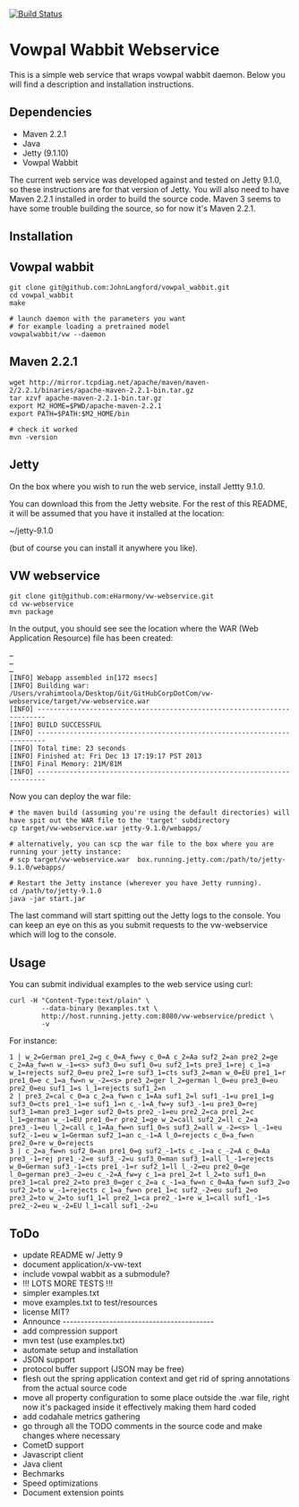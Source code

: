 [![Build Status](https://travis-ci.org/eHarmony/vw-webservice.png)](https://travis-ci.org/eHarmony/vw-webservice)

Vowpal Wabbit Webservice
=============

This is a simple web service that wraps vowpal wabbit daemon.
Below you will find a description and installation instructions.

Dependencies
------------

* Maven 2.2.1
* Java
* Jetty (9.1.10)
* Vowpal Wabbit

The current web service was developed against and tested on Jetty 9.1.0, so
these instructions are for that version of Jetty. You will also need to have Maven 2.2.1
installed in order to build the source code. Maven 3 seems to have some trouble building the source, so for now it's Maven 2.2.1.

Installation
------------

Vowpal wabbit
-------------

```
git clone git@github.com:JohnLangford/vowpal_wabbit.git
cd vowpal_wabbit
make

# launch daemon with the parameters you want
# for example loading a pretrained model
vowpalwabbit/vw --daemon
```

Maven 2.2.1
-----------

```
wget http://mirror.tcpdiag.net/apache/maven/maven-2/2.2.1/binaries/apache-maven-2.2.1-bin.tar.gz
tar xzvf apache-maven-2.2.1-bin.tar.gz
export M2_HOME=$PWD/apache-maven-2.2.1
export PATH=$PATH:$M2_HOME/bin

# check it worked
mvn -version
```

Jetty
-----

On the box where you wish to run the web service, install Jettty 9.1.0.

You can download this from the Jetty website. For the rest of this README, it will be assumed that you have it installed at the location:

~/jetty-9.1.0

(but of course you can install it anywhere you like).


VW webservice
-------------

```
git clone git@github.com:eHarmony/vw-webservice.git
cd vw-webservice
mvn package
```

In the output, you should see see the location where the WAR (Web Application Resource) file has been created:
```
…
…
…
[INFO] Webapp assembled in[172 msecs]
[INFO] Building war: /Users/vrahimtoola/Desktop/Git/GitHubCorpDotCom/vw-webservice/target/vw-webservice.war
[INFO] ------------------------------------------------------------------------
[INFO] BUILD SUCCESSFUL
[INFO] ------------------------------------------------------------------------
[INFO] Total time: 23 seconds
[INFO] Finished at: Fri Dec 13 17:19:17 PST 2013
[INFO] Final Memory: 21M/81M
[INFO] ------------------------------------------------------------------------
```


Now you can deploy the war file:

```
# the maven build (assuming you're using the default directories) will have spit out the WAR file to the 'target' subdirectory
cp target/vw-webservice.war jetty-9.1.0/webapps/

# alternatively, you can scp the war file to the box where you are running your jetty instance:
# scp target/vw-webservice.war  box.running.jetty.com:/path/to/jetty-9.1.0/webapps/

# Restart the Jetty instance (wherever you have Jetty running).
cd /path/to/jetty-9.1.0
java -jar start.jar

```

The last command will start spitting out the Jetty logs to the console. You can keep an eye on this as you submit requests to the vw-webservice which will log to the console.

Usage
-----

You can submit individual examples to the web service using curl:

```
curl -H "Content-Type:text/plain" \
        --data-binary @examples.txt \
        http://host.running.jetty.com:8080/vw-webservice/predict \
        -v
```

For instance:
```
1 | w_2=German pre1_2=g c_0=A_fw=y c_0=A c_2=Aa suf2_2=an pre2_2=ge c_2=Aa_fw=n w_-1=<s> suf3_0=u suf1_0=u suf2_1=ts pre3_1=rej c_1=a w_1=rejects suf2_0=eu pre2_1=re suf3_1=cts suf3_2=man w_0=EU pre1_1=r pre1_0=e c_1=a_fw=n w_-2=<s> pre3_2=ger l_2=german l_0=eu pre3_0=eu pre2_0=eu suf1_1=s l_1=rejects suf1_2=n
2 | pre3_2=cal c_0=a c_2=a_fw=n c_1=Aa suf1_2=l suf1_-1=u pre1_1=g suf3_0=cts pre1_-1=e suf1_1=n c_-1=A_fw=y suf3_-1=u pre3_0=rej suf3_1=man pre3_1=ger suf2_0=ts pre2_-1=eu pre2_2=ca pre1_2=c l_1=german w_-1=EU pre1_0=r pre2_1=ge w_2=call suf2_2=ll c_2=a pre3_-1=eu l_2=call c_1=Aa_fw=n suf1_0=s suf3_2=all w_-2=<s> l_-1=eu suf2_-1=eu w_1=German suf2_1=an c_-1=A l_0=rejects c_0=a_fw=n pre2_0=re w_0=rejects
3 | c_2=a_fw=n suf2_0=an pre1_0=g suf2_-1=ts c_-1=a c_-2=A c_0=Aa pre3_-1=rej pre1_-2=e suf3_-2=u suf3_0=man suf3_1=all l_-1=rejects w_0=German suf3_-1=cts pre1_-1=r suf2_1=ll l_-2=eu pre2_0=ge l_0=german pre3_-2=eu c_-2=A_fw=y c_1=a pre1_2=t l_2=to suf1_0=n pre3_1=cal pre2_2=to pre3_0=ger c_2=a c_-1=a_fw=n c_0=Aa_fw=n suf3_2=o suf2_2=to w_-1=rejects c_1=a_fw=n pre1_1=c suf2_-2=eu suf1_2=o pre3_2=to w_2=to suf1_1=l pre2_1=ca pre2_-1=re w_1=call suf1_-1=s pre2_-2=eu w_-2=EU l_1=call suf1_-2=u
```

ToDo
----

* update README w/ Jetty 9
* document application/x-vw-text
* include vowpal wabbit as a submodule?
* !!! LOTS MORE TESTS !!!
* simpler examples.txt
* move examples.txt to test/resources
* license MIT?
* Announce ------------------------------------------
* add compression support
* mvn test (use examples.txt)
* automate setup and installation
* JSON support
* protocol buffer support (JSON may be free)
* flesh out the spring application context and get rid of spring annotations from the actual source code
* move all property configuration to some place outside the .war file, right now it's packaged inside it effectively making them hard coded
* add codahale metrics gathering
* go through all the TODO comments in the source code and make changes where necessary
* CometD support
* Javascript client
* Java client
* Bechmarks
* Speed optimizations
* Document extension points
